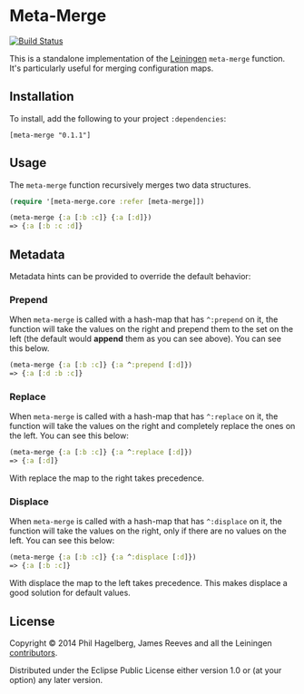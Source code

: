 # Meta-Merge

[![Build Status](https://travis-ci.org/weavejester/meta-merge.svg?branch=master)](https://travis-ci.org/weavejester/meta-merge)

This is a standalone implementation of the [Leiningen][] `meta-merge`
function. It's particularly useful for merging configuration maps.

[Leiningen]: https://github.com/technomancy/leiningen

## Installation

To install, add the following to your project `:dependencies`:

    [meta-merge "0.1.1"]

## Usage

The `meta-merge` function recursively merges two data structures.

```clojure
(require '[meta-merge.core :refer [meta-merge]])

(meta-merge {:a [:b :c]} {:a [:d]})
=> {:a [:b :c :d]}
```

## Metadata

Metadata hints can be provided to override the default behavior:

### Prepend

When `meta-merge` is called with a hash-map that has `^:prepend` on it, the
function  will take the values on the right and prepend them to the set on the
left (the default would **append** them as you can see above). You can see this
below.

```clojure
(meta-merge {:a [:b :c]} {:a ^:prepend [:d]})
=> {:a [:d :b :c]}
```

### Replace

When `meta-merge` is called with a hash-map that has `^:replace` on it, the
function will take the values on the right and completely replace the ones on
the left. You can see this below:

```clojure
(meta-merge {:a [:b :c]} {:a ^:replace [:d]})
=> {:a [:d]}
```

With replace the map to the right takes precedence.

### Displace

When `meta-merge` is called with a hash-map that has `^:displace` on it, the
function will take the values on the right, only if there are no values on the
left. You can see this below:

```clojure
(meta-merge {:a [:b :c]} {:a ^:displace [:d]})
=> {:a [:b :c]}
```

With displace the map to the left takes precedence. This makes displace a
good solution for default values.

## License

Copyright © 2014 Phil Hagelberg, James Reeves and all the Leiningen
[contributors][].

Distributed under the Eclipse Public License either version 1.0 or (at
your option) any later version.

[contributors]: https://github.com/technomancy/leiningen/graphs/contributors
